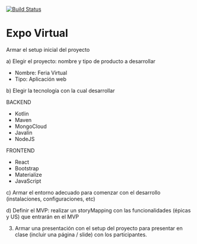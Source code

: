 [![Build Status](https://travis-ci.org/los-expositores-remotos/expo-virtual.svg?branch=master)](https://travis-ci.org/los-expositores-remotos/expo-virtual)

# Expo Virtual
Armar el setup inicial del proyecto

a) Elegir el proyecto: nombre y tipo de producto a desarrollar
- Nombre: Feria Virtual
- Tipo: Aplicación web

b) Elegir la tecnología con la cual desarrollar

BACKEND
- Kotlin
- Maven
- MongoCloud
- Javalin
- NodeJS

FRONTEND
- React
- Bootstrap
- Materialize
- JavaScript

c) Armar el entorno adecuado para comenzar con el desarrollo (instalaciones, configuraciones, etc)

d) Definir el MVP: realizar un storyMapping con las funcionalidades (épicas y US) que entrarán en el MVP

3. Armar una presentación con el setup del proyecto para presentar en clase (incluir una página / slide) con los participantes.
